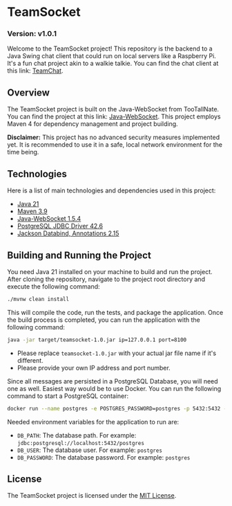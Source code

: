 # TeamSocket
### Version: v1.0.1

Welcome to the TeamSocket project! This repository is the backend to a Java Swing chat client that could run on local servers like a Raspberry Pi. It's a fun chat project akin to a walkie talkie. You can find the chat client at this link: [TeamChat](https://github.com/soeguet/teamchat).

## Overview

The TeamSocket project is built on the Java-WebSocket from TooTallNate. You can find the project at this link: [Java-WebSocket](https://github.com/TooTallNate/Java-WebSocket). This project employs Maven 4 for dependency management and project building.

**Disclaimer:** This project has no advanced security measures implemented yet. It is recommended to use it in a safe, local network environment for the time being.

## Technologies

Here is a list of main technologies and dependencies used in this project:

- [Java 21](https://openjdk.java.net/projects/jdk/21/)
- [Maven 3.9](https://maven.apache.org/)
- [Java-WebSocket 1.5.4](https://github.com/TooTallNate/Java-WebSocket)
- [PostgreSQL JDBC Driver 42.6](https://jdbc.postgresql.org/)
- [Jackson Databind, Annotations 2.15](https://github.com/FasterXML/jackson)

## Building and Running the Project

You need Java 21 installed on your machine to build and run the project. 
After cloning the repository, navigate to the project root directory and execute the following command:

```bash
./mvnw clean install
```

This will compile the code, run the tests, and package the application. Once the build process is completed, you can run the application with the following command:

```bash
java -jar target/teamsocket-1.0.jar ip=127.0.0.1 port=8100
```

- Please replace `teamsocket-1.0.jar` with your actual jar file name if it's different.
- Please provide your own IP address and port number.

Since all messages are persisted in a PostgreSQL Database, you will need one as well. Easiest way would be to use Docker. You can run the following command to start a PostgreSQL container:

```bash
docker run --name postgres -e POSTGRES_PASSWORD=postgres -p 5432:5432 -d postgres
```

Needed environment variables for the application to run are:
- `DB_PATH`: The database path. For example: `jdbc:postgresql://localhost:5432/postgres`
- `DB_USER`: The database user. For example: `postgres`
- `DB_PASSWORD`: The database password. For example: `postgres`

## License

The TeamSocket project is licensed under the [MIT License](https://choosealicense.com/licenses/mit/).